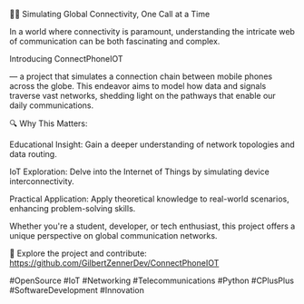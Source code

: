📱🌐 Simulating Global Connectivity, One Call at a Time

In a world where connectivity is paramount, understanding the intricate web of communication can be both fascinating and complex.

Introducing ConnectPhoneIOT

 — a project that simulates a connection chain between mobile phones across the globe. This endeavor aims to model how data and signals traverse vast networks, shedding light on the pathways that enable our daily communications.

🔍 Why This Matters:

Educational Insight: Gain a deeper understanding of network topologies and data routing.

IoT Exploration: Delve into the Internet of Things by simulating device interconnectivity.

Practical Application: Apply theoretical knowledge to real-world scenarios, enhancing problem-solving skills.

Whether you're a student, developer, or tech enthusiast, this project offers a unique perspective on global communication networks.

🔗 Explore the project and contribute: https://github.com/GilbertZennerDev/ConnectPhoneIOT

#OpenSource #IoT #Networking #Telecommunications #Python #CPlusPlus #SoftwareDevelopment #Innovation
